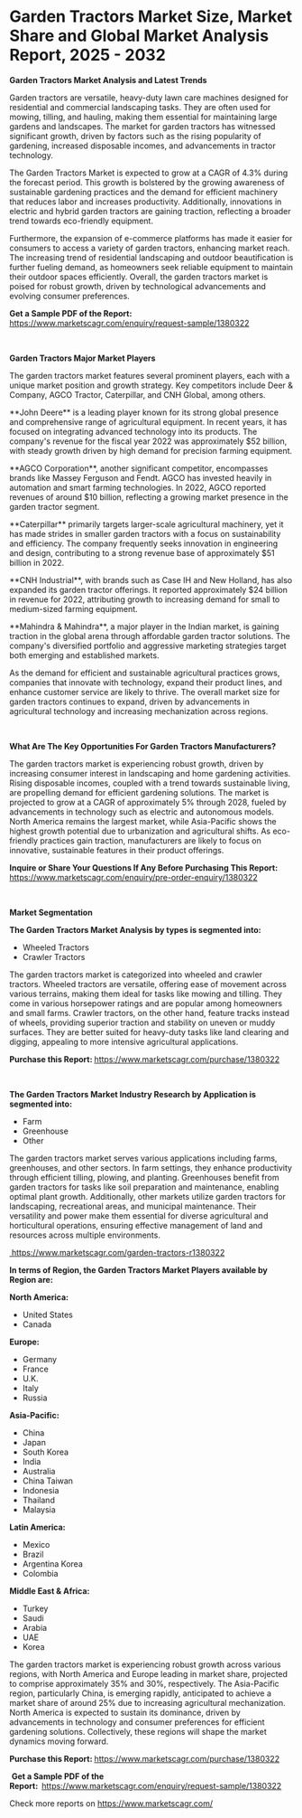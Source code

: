 <p><h1>Garden Tractors Market Size, Market Share and Global Market Analysis Report, 2025 - 2032</h1></p><p><strong>Garden Tractors Market Analysis and Latest Trends</strong></p>
<p><p>Garden tractors are versatile, heavy-duty lawn care machines designed for residential and commercial landscaping tasks. They are often used for mowing, tilling, and hauling, making them essential for maintaining large gardens and landscapes. The market for garden tractors has witnessed significant growth, driven by factors such as the rising popularity of gardening, increased disposable incomes, and advancements in tractor technology.</p><p>The Garden Tractors Market is expected to grow at a CAGR of 4.3% during the forecast period. This growth is bolstered by the growing awareness of sustainable gardening practices and the demand for efficient machinery that reduces labor and increases productivity. Additionally, innovations in electric and hybrid garden tractors are gaining traction, reflecting a broader trend towards eco-friendly equipment. </p><p>Furthermore, the expansion of e-commerce platforms has made it easier for consumers to access a variety of garden tractors, enhancing market reach. The increasing trend of residential landscaping and outdoor beautification is further fueling demand, as homeowners seek reliable equipment to maintain their outdoor spaces efficiently. Overall, the garden tractors market is poised for robust growth, driven by technological advancements and evolving consumer preferences.</p></p>
<p><strong>Get a Sample PDF of the Report:&nbsp;</strong> <a href="https://www.marketscagr.com/enquiry/request-sample/1380322?utm_campaign=2390&utm_medium=2&utm_source=Github&utm_content=ia&utm_term=21022025&utm_id=garden-tractors">https://www.marketscagr.com/enquiry/request-sample/1380322</a></p>
<p>&nbsp;</p>
<p><strong>Garden Tractors Major Market Players</strong></p>
<p><p>The garden tractors market features several prominent players, each with a unique market position and growth strategy. Key competitors include Deer & Company, AGCO Tractor, Caterpillar, and CNH Global, among others. </p><p>**John Deere** is a leading player known for its strong global presence and comprehensive range of agricultural equipment. In recent years, it has focused on integrating advanced technology into its products. The company's revenue for the fiscal year 2022 was approximately $52 billion, with steady growth driven by high demand for precision farming equipment.</p><p>**AGCO Corporation**, another significant competitor, encompasses brands like Massey Ferguson and Fendt. AGCO has invested heavily in automation and smart farming technologies. In 2022, AGCO reported revenues of around $10 billion, reflecting a growing market presence in the garden tractor segment.</p><p>**Caterpillar** primarily targets larger-scale agricultural machinery, yet it has made strides in smaller garden tractors with a focus on sustainability and efficiency. The company frequently seeks innovation in engineering and design, contributing to a strong revenue base of approximately $51 billion in 2022.</p><p>**CNH Industrial**, with brands such as Case IH and New Holland, has also expanded its garden tractor offerings. It reported approximately $24 billion in revenue for 2022, attributing growth to increasing demand for small to medium-sized farming equipment.</p><p>**Mahindra & Mahindra**, a major player in the Indian market, is gaining traction in the global arena through affordable garden tractor solutions. The company's diversified portfolio and aggressive marketing strategies target both emerging and established markets.</p><p>As the demand for efficient and sustainable agricultural practices grows, companies that innovate with technology, expand their product lines, and enhance customer service are likely to thrive. The overall market size for garden tractors continues to expand, driven by advancements in agricultural technology and increasing mechanization across regions.</p></p>
<p>&nbsp;</p>
<p><strong>What Are The Key Opportunities For Garden Tractors Manufacturers?</strong></p>
<p><p>The garden tractors market is experiencing robust growth, driven by increasing consumer interest in landscaping and home gardening activities. Rising disposable incomes, coupled with a trend towards sustainable living, are propelling demand for efficient gardening solutions. The market is projected to grow at a CAGR of approximately 5% through 2028, fueled by advancements in technology such as electric and autonomous models. North America remains the largest market, while Asia-Pacific shows the highest growth potential due to urbanization and agricultural shifts. As eco-friendly practices gain traction, manufacturers are likely to focus on innovative, sustainable features in their product offerings.</p></p>
<p><strong>Inquire or Share Your Questions If Any Before Purchasing This Report:</strong> <a href="https://www.marketscagr.com/enquiry/pre-order-enquiry/1380322?utm_campaign=2390&utm_medium=2&utm_source=Github&utm_content=ia&utm_term=21022025&utm_id=garden-tractors">https://www.marketscagr.com/enquiry/pre-order-enquiry/1380322</a></p>
<p>&nbsp;</p>
<p><strong>Market Segmentation</strong></p>
<p><strong>The Garden Tractors Market Analysis by types is segmented into:</strong></p>
<p><ul><li>Wheeled Tractors</li><li>Crawler Tractors</li></ul></p>
<p><p>The garden tractors market is categorized into wheeled and crawler tractors. Wheeled tractors are versatile, offering ease of movement across various terrains, making them ideal for tasks like mowing and tilling. They come in various horsepower ratings and are popular among homeowners and small farms. Crawler tractors, on the other hand, feature tracks instead of wheels, providing superior traction and stability on uneven or muddy surfaces. They are better suited for heavy-duty tasks like land clearing and digging, appealing to more intensive agricultural applications.</p></p>
<p><strong>Purchase this Report:&nbsp;</strong><a href="https://www.marketscagr.com/purchase/1380322?utm_campaign=2390&utm_medium=2&utm_source=Github&utm_content=ia&utm_term=21022025&utm_id=garden-tractors">https://www.marketscagr.com/purchase/1380322</a></p>
<p>&nbsp;</p>
<p><strong>The Garden Tractors Market Industry Research by Application is segmented into:</strong></p>
<p><ul><li>Farm</li><li>Greenhouse</li><li>Other</li></ul></p>
<p><p>The garden tractors market serves various applications including farms, greenhouses, and other sectors. In farm settings, they enhance productivity through efficient tilling, plowing, and planting. Greenhouses benefit from garden tractors for tasks like soil preparation and maintenance, enabling optimal plant growth. Additionally, other markets utilize garden tractors for landscaping, recreational areas, and municipal maintenance. Their versatility and power make them essential for diverse agricultural and horticultural operations, ensuring effective management of land and resources across multiple environments.</p></p>
<p><a href="https://www.marketscagr.com/garden-tractors-r1380322?utm_campaign=2390&utm_medium=2&utm_source=Github&utm_content=ia&utm_term=21022025&utm_id=garden-tractors">&nbsp;https://www.marketscagr.com/garden-tractors-r1380322</a></p>
<p><strong>In terms of Region, the Garden Tractors Market Players available by Region are:</strong></p>
<p>
    <p> <strong> North America: </strong>
        <ul>
            <li>United States</li>
            <li>Canada</li>
        </ul>
        </p> 
    <p> <strong> Europe: </strong>
        <ul>
            <li>Germany</li>
            <li>France</li>
            <li>U.K.</li>
            <li>Italy</li>
            <li>Russia</li>
        </ul>
        </p> 
    <p> <strong> Asia-Pacific: </strong>
        <ul>
            <li>China</li>
            <li>Japan</li>
            <li>South Korea</li>
            <li>India</li>
            <li>Australia</li>
            <li>China Taiwan</li>
            <li>Indonesia</li>
            <li>Thailand</li>
            <li>Malaysia</li>
        </ul>
        </p> 
    <p> <strong> Latin America: </strong>
        <ul>
            <li>Mexico</li>
            <li>Brazil</li>
            <li>Argentina Korea</li>
            <li>Colombia</li>
        </ul>
        </p> 
    <p> <strong> Middle East & Africa: </strong>
        <ul>
            <li>Turkey</li>
            <li>Saudi</li>
            <li>Arabia</li>
            <li>UAE</li>
            <li>Korea</li>
        </ul>
    </p>
    </p>
<p><p>The garden tractors market is experiencing robust growth across various regions, with North America and Europe leading in market share, projected to comprise approximately 35% and 30%, respectively. The Asia-Pacific region, particularly China, is emerging rapidly, anticipated to achieve a market share of around 25% due to increasing agricultural mechanization. North America is expected to sustain its dominance, driven by advancements in technology and consumer preferences for efficient gardening solutions. Collectively, these regions will shape the market dynamics moving forward.</p></p>
<p><strong>Purchase this Report: </strong><a href="https://www.marketscagr.com/purchase/1380322?utm_campaign=2390&utm_medium=2&utm_source=Github&utm_content=ia&utm_term=21022025&utm_id=garden-tractors">https://www.marketscagr.com/purchase/1380322</a></p>
<p>&nbsp;<strong>Get a Sample PDF of the Report:&nbsp;&nbsp;</strong><a href="https://www.marketscagr.com/enquiry/request-sample/1380322?utm_campaign=2390&utm_medium=2&utm_source=Github&utm_content=ia&utm_term=21022025&utm_id=garden-tractors">https://www.marketscagr.com/enquiry/request-sample/1380322</a></p>
<p><strong></strong></p>
<p>Check more reports on <a href="https://www.marketscagr.com/?utm_campaign=2390&utm_medium=2&utm_source=Github&utm_content=ia&utm_term=21022025&utm_id=garden-tractors">https://www.marketscagr.com/</a></p>